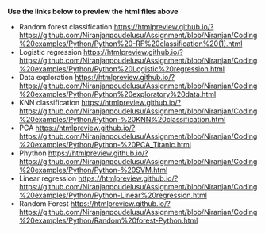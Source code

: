 **Use the links below to preview the html files above**

*  Random forest classification https://htmlpreview.github.io/?https://github.com/Niranjanpoudelusu/Assignment/blob/Niranjan/Coding%20examples/Python/Python%20-RF%20classification%20(1).html
*  Logistic regression https://htmlpreview.github.io/?https://github.com/Niranjanpoudelusu/Assignment/blob/Niranjan/Coding%20examples/Python/Python%20Logistic%20regression.html
*  Data exploration  https://htmlpreview.github.io/?https://github.com/Niranjanpoudelusu/Assignment/blob/Niranjan/Coding%20examples/Python/Python%20exploratory%20data.html
*  KNN classification https://htmlpreview.github.io/?https://github.com/Niranjanpoudelusu/Assignment/blob/Niranjan/Coding%20examples/Python/Python-%20KNN%20classification.html
*  PCA https://htmlpreview.github.io/?https://github.com/Niranjanpoudelusu/Assignment/blob/Niranjan/Coding%20examples/Python/Python-%20PCA_Titanic.html
*  Phython https://htmlpreview.github.io/?https://github.com/Niranjanpoudelusu/Assignment/blob/Niranjan/Coding%20examples/Python/Python-%20SVM.html
*  Linear regression https://htmlpreview.github.io/?https://github.com/Niranjanpoudelusu/Assignment/blob/Niranjan/Coding%20examples/Python/Python-Linear%20regression.html
*  Random Forest https://htmlpreview.github.io/?https://github.com/Niranjanpoudelusu/Assignment/blob/Niranjan/Coding%20examples/Python/Random%20forest-Python.html
